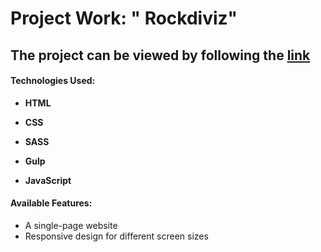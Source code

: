 # Project Work: " Rockdiviz"

## The project can be viewed by following the [link]( https://rockidiviz.khudorenko.com/)

#### **Technologies Used:**

-  **HTML**

-  **CSS**

-  **SASS**

-  **Gulp**

-  **JavaScript**

#### **Available Features:**
-   A single-page website
-   Responsive design for different screen sizes
